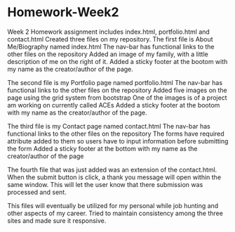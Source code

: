 # Homework-Week2
Week 2 Homework assignment includes index.html, portfolio.html and contact.html
Created three files on my repository.
The first file is About Me/Biography named index.html
The nav-bar has functional links to the other files on the repository
Added an image of my family, with a little description of me on the right of it.
Added a sticky footer at the bootom with my name as the creator/author of the page.

The second file is my Portfolio page named portfolio.html
The nav-bar has functional links to the other files on the repository
Added five images on the page using the grid system from bootstrap
One of the images is of a project am working on currently called ACEs
Added a sticky footer at the bootom with my name as the creator/author of the page.

The third file is my Contact page named contact.html
The nav-bar has functional links to the other files on the repository
The forms have required attribute added to them so users have to input information before submitting the form
Added a sticky footer at the bottom with my name as the creator/author of the page

The fourth file that was just added was an extension of the contact.html. When the submit button is click, a thank you message will open within the same window. This will let the user know that there submission was processed and sent.

This files will eventually be utilized for my personal while job hunting and other aspects of my career.
Tried to maintain consistency among the three sites and made sure it responsive.